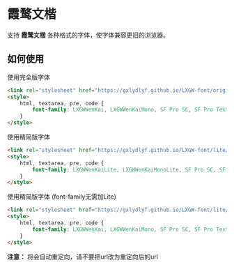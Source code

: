 # 霞鹜文楷

支持 **霞鹜文楷** 各种格式的字体，使字体兼容更旧的浏览器。

## 如何使用

使用完全版字体

```html
<link rel="stylesheet" href="https://gxlydlyf.github.io/LXGW-font/original/font.css">
<style>
    html, textarea, pre, code {
        font-family: LXGWWenKai, LXGWWenKaiMono, SF Pro SC, SF Pro Text, SF Pro Icons, PingFang SC, Helvetica Neue, Helvetica, Arial, sans-serif;
    }
</style>
```

使用精简版字体

```html
<link rel="stylesheet" href="https://gxlydlyf.github.io/LXGW-font/lite/font.css">
<style>
    html, textarea, pre, code {
        font-family: LXGWWenKaiLite, LXGWWenKaiMonoLite, SF Pro SC, SF Pro Text, SF Pro Icons, PingFang SC, Helvetica Neue, Helvetica, Arial, sans-serif;
    }
</style>
```

使用精简版字体 (font-family无需加Lite)

```html
<link rel="stylesheet" href="https://gxlydlyf.github.io/LXGW-font/lite/font2.css">
<style>
    html, textarea, pre, code {
        font-family: LXGWWenKai, LXGWWenKaiMono, SF Pro SC, SF Pro Text, SF Pro Icons, PingFang SC, Helvetica Neue, Helvetica, Arial, sans-serif;
    }
</style>
```


**注意：** 将会自动重定向，请不要把url改为重定向后的url